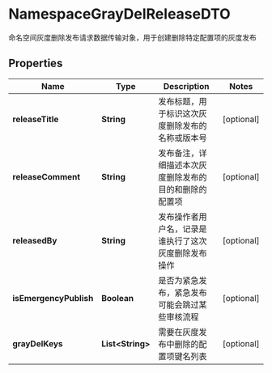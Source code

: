 

# NamespaceGrayDelReleaseDTO

命名空间灰度删除发布请求数据传输对象，用于创建删除特定配置项的灰度发布

## Properties

| Name | Type | Description | Notes |
|------------ | ------------- | ------------- | -------------|
|**releaseTitle** | **String** | 发布标题，用于标识这次灰度删除发布的名称或版本号 |  [optional] |
|**releaseComment** | **String** | 发布备注，详细描述本次灰度删除发布的目的和删除的配置项 |  [optional] |
|**releasedBy** | **String** | 发布操作者用户名，记录是谁执行了这次灰度删除发布操作 |  [optional] |
|**isEmergencyPublish** | **Boolean** | 是否为紧急发布，紧急发布可能会跳过某些审核流程 |  [optional] |
|**grayDelKeys** | **List&lt;String&gt;** | 需要在灰度发布中删除的配置项键名列表 |  [optional] |
